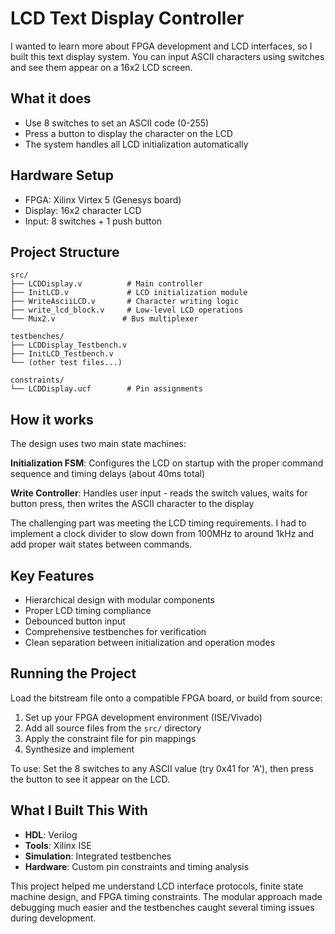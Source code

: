 # LCD Text Display Controller

I wanted to learn more about FPGA development and LCD interfaces, so I built this text display system. You can input ASCII characters using switches and see them appear on a 16x2 LCD screen.

## What it does

- Use 8 switches to set an ASCII code (0-255)
- Press a button to display the character on the LCD
- The system handles all LCD initialization automatically

## Hardware Setup

- FPGA: Xilinx Virtex 5 (Genesys board)
- Display: 16x2 character LCD
- Input: 8 switches + 1 push button

## Project Structure

```
src/
├── LCDDisplay.v          # Main controller
├── InitLCD.v             # LCD initialization module
├── WriteAsciiLCD.v       # Character writing logic
├── write_lcd_block.v     # Low-level LCD operations
└── Mux2.v               # Bus multiplexer

testbenches/
├── LCDDisplay_Testbench.v
├── InitLCD_Testbench.v
└── (other test files...)

constraints/
└── LCDDisplay.ucf        # Pin assignments
```

## How it works

The design uses two main state machines:

**Initialization FSM**: Configures the LCD on startup with the proper command sequence and timing delays (about 40ms total)

**Write Controller**: Handles user input - reads the switch values, waits for button press, then writes the ASCII character to the display

The challenging part was meeting the LCD timing requirements. I had to implement a clock divider to slow down from 100MHz to around 1kHz and add proper wait states between commands.

## Key Features

- Hierarchical design with modular components
- Proper LCD timing compliance 
- Debounced button input
- Comprehensive testbenches for verification
- Clean separation between initialization and operation modes

## Running the Project

Load the bitstream file onto a compatible FPGA board, or build from source:

1. Set up your FPGA development environment (ISE/Vivado)
2. Add all source files from the `src/` directory
3. Apply the constraint file for pin mappings
4. Synthesize and implement

To use: Set the 8 switches to any ASCII value (try 0x41 for 'A'), then press the button to see it appear on the LCD.

## What I Built This With

- **HDL**: Verilog
- **Tools**: Xilinx ISE
- **Simulation**: Integrated testbenches
- **Hardware**: Custom pin constraints and timing analysis

This project helped me understand LCD interface protocols, finite state machine design, and FPGA timing constraints. The modular approach made debugging much easier and the testbenches caught several timing issues during development.
